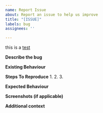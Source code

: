 ```yaml
---
name: Report Issue
about: Report an issue to help us improve
title: "[ISSUE]"
labels: bug
assignees: ''

---
```


this is a [test](https://support.atlassian.com/)

**Describe the bug**


**Existing Behaviour**


**Steps To Reproduce**
1.
2.
3.

**Expected Behaviour**


**Screenshots (if applicable)**


**Additional context**
